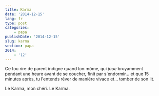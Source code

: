 ```yaml
---
title: Karma
date: '2014-12-15'
lang: fr
type: post
categories:
    - papa
publishDate: '2014-12-15'
slug: karma
section: papa
2014:
    - '12'
---
```


Ce fou rire de parent indigne quand ton môme, qui *joue* bruyamment pendant une heure avant de se coucher, finit par s'endormir... et que 15 minutes après, tu l'entends rêver de manière vivace et... tomber de son lit.

Le Karma, mon chéri. Le Karma.
